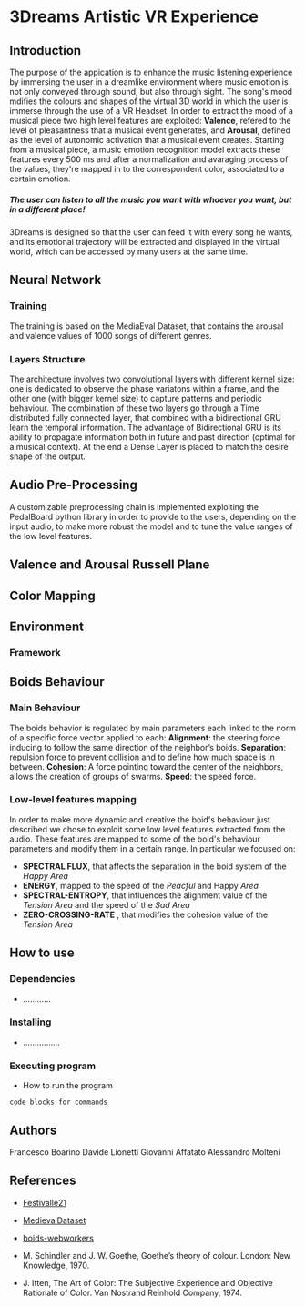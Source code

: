 # 3Dreams Artistic VR Experience



## Introduction

The purpose of the appication is to enhance the music listening experience by immersing the user in a dreamlike environment where music emotion is not only conveyed through sound, but also through sight.
The song's mood mdifies the colours and shapes of the virtual 3D world in which the user is immerse through the use of a VR Headset.
In order to extract the mood of a musical piece  two high level features are exploited: **Valence**, refered to the level of pleasantness
that a musical event generates, and **Arousal**, defined as the level of 
autonomic activation that a musical event creates.
Starting from a musical piece, a music emotion recognition model extracts these features every 500 ms and after a normalization and avaraging process of the values, they're mapped in to the correspondent color, associated to a certain emotion.

##### The user can listen to all the music you want with whoever you want, but in a different place!

3Dreams is designed so that the user can feed it with every song he wants, and its emotional trajectory will be extracted and displayed in the virtual world, which can be accessed by many users at the same time.

## Neural Network

### Training
The training is based on the MediaEval Dataset, that contains the arousal and valence values of 1000 songs of different genres.

### Layers Structure
The architecture involves two convolutional layers with different kernel size: one is dedicated to observe the phase variatons within a frame, and the other one (with bigger kernel size) to capture patterns and periodic behaviour.
The combination of these two layers go through a Time distributed fully connected layer,
that combined with a bidirectional GRU learn the temporal information. 
The advantage of Bidirectional GRU is its ability to propagate information 
both in future and past direction (optimal for a musical context).
At the end a Dense Layer is placed to match the desire shape of the output.

## Audio Pre-Processing
A customizable preprocessing chain is implemented exploiting the PedalBoard python library in order to provide to the users, depending on the input audio, to make more robust the model and to tune the value ranges of the low level features.

## Valence and Arousal Russell Plane
## Color Mapping


## Environment
### Framework

## Boids Behaviour  

### Main Behaviour

The boids behavior  is regulated by main parameters each linked to the norm of a specific force vector applied to each: 
**Alignment**: the steering force inducing to follow the same direction of the neighbor’s boids.
**Separation**: repulsion force to prevent collision and to define how much space is in between. 
**Cohesion**: A force pointing toward the center of the neighbors, allows the creation of groups of swarms.
**Speed**: the speed force.

### Low-level features mapping
In order to make more dynamic and creative the boid's behaviour just described we 
chose to exploit some low level features extracted from the audio.
These features are mapped to some of the boid's behaviour parameters and modify them
in a certain range.
In particular we focused on:
- **SPECTRAL FLUX**, that affects the separation in the boid system of the *Happy Area*
- **ENERGY**, mapped to the speed of the *Peacful* and Happy *Area*
- **SPECTRAL-ENTROPY**, that influences the alignment value of the *Tension Area* and 
the speed of the *Sad Area*
- **ZERO-CROSSING-RATE** , that modifies the cohesion value of the *Tension Area*








## How to use 

### Dependencies

* ............

### Installing

* ................

### Executing program

* How to run the program

```
code blocks for commands
```

## Authors

Francesco Boarino
Davide Lionetti
Giovanni Affatato
Alessandro Molteni



## References

* [Festivalle21](https://github.com/ammlyy/festivalle21)
* [MedievalDataset](http://www.multimediaeval.org/datasets/)
* [boids-webworkers](????)

* M. Schindler and J. W. Goethe, Goethe’s theory of colour. London: New Knowledge, 1970.​
* J. Itten, The Art of Color: The Subjective Experience and Objective Rationale of Color. Van Nostrand Reinhold Company, 1974.
